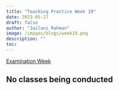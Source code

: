 ```yaml
---
title: "Teaching Practice Week 19"
date: 2023-05-27
draft: false
author: "Jailani Rahman"
image: /images/blogs/week19.png
description: ""
toc:
---
```


<div class="h1"><u>Examination Week</u></div>

## No classes being conducted